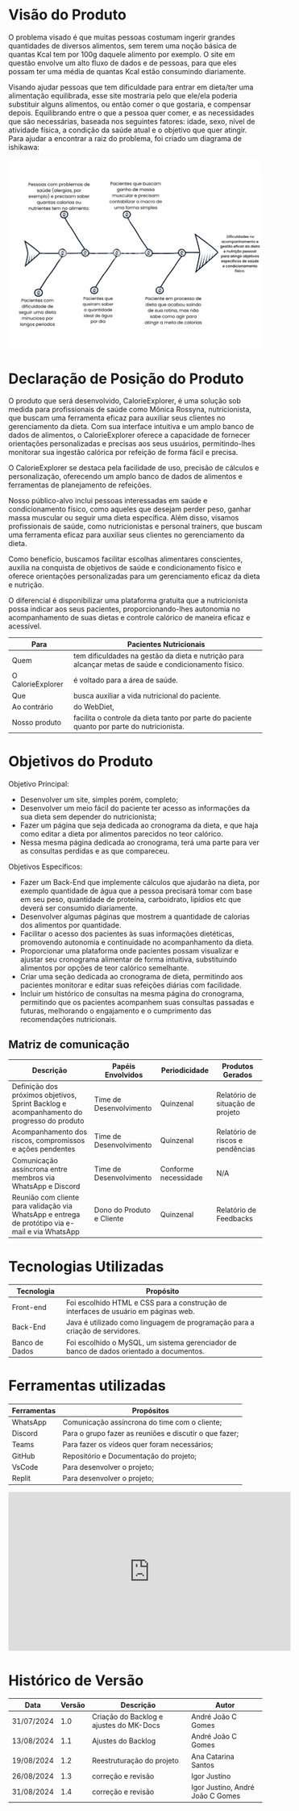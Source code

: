 # Visão do Produto

O problema visado é que muitas pessoas costumam ingerir grandes quantidades de diversos alimentos, sem terem uma noção básica de quantas Kcal tem por 100g daquele alimento por exemplo. O site em questão envolve um alto fluxo de dados e de pessoas, para que eles possam ter uma média de quantas Kcal estão consumindo diariamente.

Visando ajudar pessoas que tem dificuldade para entrar em dieta/ter uma alimentação equilibrada, esse site mostraria pelo que ele/ela poderia substituir alguns alimentos, ou então comer o que gostaria, e compensar depois. Equilibrando entre o que a pessoa quer comer, e as necessidades que são necessárias, baseada nos seguintes fatores: idade, sexo, nível de atividade física, a condição da saúde atual e o objetivo que quer atingir. Para ajudar a encontrar a raiz do problema, foi criado um diagrama de ishikawa:

![Diagrama de ishikawa para a identificação do problema](../../assets/ishikawa.png)

# Declaração de Posição do Produto

O produto que será desenvolvido, CalorieExplorer, é uma solução sob medida para profissionais de saúde como Mônica Rossyna, nutricionista, que buscam uma ferramenta eficaz para auxiliar seus clientes no gerenciamento da dieta. Com sua interface intuitiva e um amplo banco de dados de alimentos, o CalorieExplorer oferece a capacidade de fornecer orientações personalizadas e precisas aos seus usuários, permitindo-lhes monitorar sua ingestão calórica por refeição de forma fácil e precisa.

O CalorieExplorer se destaca pela facilidade de uso, precisão de cálculos e personalização, oferecendo um amplo banco de dados de alimentos e ferramentas de planejamento de refeições.

Nosso público-alvo inclui pessoas interessadas em saúde e condicionamento físico, como aqueles que desejam perder peso, ganhar massa muscular ou seguir uma dieta específica. Além disso, visamos profissionais de saúde, como nutricionistas e personal trainers, que buscam uma ferramenta eficaz para auxiliar seus clientes no gerenciamento da dieta.

Como benefício, buscamos facilitar escolhas alimentares conscientes, auxilia na conquista de objetivos de saúde e condicionamento físico e oferece orientações personalizadas para um gerenciamento eficaz da dieta e nutrição.

O diferencial é disponibilizar uma plataforma gratuita que a nutricionista possa indicar aos seus pacientes, proporcionando-lhes autonomia no acompanhamento de suas dietas e controle calórico de maneira eficaz e acessível.

| Para              | Pacientes Nutricionais                                                                                |
| ----------------- | ----------------------------------------------------------------------------------------------------- |
| Quem              | tem dificuldades na gestão da dieta e nutrição para alcançar metas de saúde e condicionamento físico. |
| O CalorieExplorer | é voltado para a área de saúde.                                                                       |
| Que               | busca auxiliar a vida nutricional do paciente.                                                        |
| Ao contrário      | do WebDiet,                                                                                           |
| Nosso produto     | facilita  o controle da dieta tanto por parte do paciente quanto por parte do nutricionista.                                     |

# Objetivos do Produto

Objetivo Principal: 
- Desenvolver um site, simples porém, completo;
- Desenvolver um meio fácil do paciente ter acesso as informações da sua dieta sem depender do nutricionista;
- Fazer um página que seja dedicada ao cronograma da dieta, e que haja como editar a dieta por alimentos parecidos no teor calórico.
- Nessa mesma página dedicada ao cronograma, terá uma parte para ver as consultas perdidas e as que compareceu.

Objetivos Específicos:

- Fazer um Back-End que implemente cálculos que ajudarão na dieta, por exemplo quantidade de água que a pessoa precisará tomar com base em seu peso, quantidade de proteína, carboidrato, lipídios etc que deverá ser consumido diariamente.
- Desenvolver algumas páginas que mostrem a quantidade de calorias dos alimentos por quantidade.
- Facilitar o acesso dos pacientes às suas informações dietéticas, promovendo autonomia e continuidade no acompanhamento da dieta.
- Proporcionar uma plataforma onde pacientes possam visualizar e ajustar seu cronograma alimentar de forma intuitiva, substituindo alimentos por opções de teor calórico semelhante.
- Criar uma seção dedicada ao cronograma de dieta, permitindo aos pacientes monitorar e editar suas refeições diárias com facilidade.
- Incluir um histórico de consultas na mesma página do cronograma, permitindo que os pacientes acompanhem suas consultas passadas e futuras, melhorando o engajamento e o cumprimento das recomendações nutricionais.

## Matriz de comunicação

| Descrição                                                                                          | Papéis Envolvidos         | Periodicidade         | Produtos Gerados                      |
|----------------------------------------------------------------------------------------------------|---------------------------|-----------------------|---------------------------------------|
| Definição dos próximos objetivos, Sprint Backlog e acompanhamento do progresso do produto          | Time de Desenvolvimento   | Quinzenal             | Relatório de situação de projeto      |
| Acompanhamento dos riscos, compromissos e ações pendentes                                          | Time de Desenvolvimento   | Quinzenal             | Relatório de riscos e pendências      |
| Comunicação assíncrona entre membros via WhatsApp e Discord                                        | Time de Desenvolvimento   | Conforme necessidade  | N/A                                   |
| Reunião com cliente para validação via WhatsApp e entrega de protótipo via e-mail e via WhatsApp   | Dono do Produto e Cliente | Quinzenal             | Relatório de Feedbacks                |

# Tecnologias Utilizadas

| Tecnologia     | Propósito                                                                                               |
| -------------- | ------------------------------------------------------------------------------------------------------- |
| Front-end      | Foi escolhido HTML e CSS para a construção de interfaces de usuário em páginas web.                     |
| Back-End       | Java é utilizado como linguagem de programação para a criação de servidores.                            |
| Banco de Dados | Foi escolhido o MySQL, um sistema gerenciador de banco de dados orientado a documentos.                 |


# Ferramentas utilizadas

| Ferramentas | Propósitos                                             |
| ----------- | ------------------------------------------------------ |
| WhatsApp    | Comunicação assíncrona do time com o cliente;          |
| Discord     | Para o grupo fazer as reuniões e discutir o que fazer; |
| Teams       | Para fazer os vídeos quer foram necessários;           |
| GitHub      | Repositório e Documentação do projeto;                 |
| VsCode      | Para desenvolver o projeto;                            |
| Replit      | Para desenvolver o projeto;                            |

<iframe width="560" height="315" src="https://trello.com/invite/accept-board" title="YouTube video player" frameborder="0" allow="accelerometer; autoplay; clipboard-write; encrypted-media; gyroscope; picture-in-picture; web-share" referrerpolicy="strict-origin-when-cross-origin" allowfullscreen></iframe>

# Histórico de Versão

| Data       | Versão | Descrição                               | Autor               |
| ---------- | ------ | --------------------------------------- | ------------------- |
| 31/07/2024 | 1.0    | Criação do Backlog e ajustes do MK-Docs | André João C Gomes  |
| 13/08/2024 | 1.1    | Ajustes do Backlog                      | André João C Gomes  |
| 19/08/2024 | 1.2    | Reestruturação do projeto               | Ana Catarina Santos |
| 26/08/2024 | 1.3    | correção e revisão | Igor Justino
| 31/08/2024 | 1.4    | correção e revisão | Igor Justino, André João C Gomes
